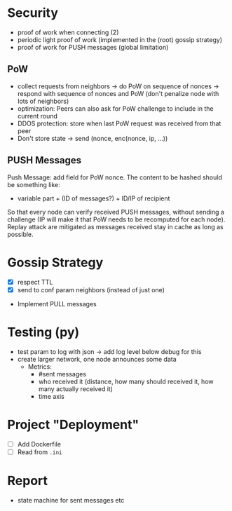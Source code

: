 # Security
- proof of work when connecting (2)
- periodic light proof of work (implemented in the (root) gossip strategy)
- proof of work for PUSH messages (global limitation)

## PoW
- collect requests from neighbors -> do PoW on sequence of nonces -> respond
with sequence of nonces and PoW (don't penalize node with lots of neighbors)
- optimization: Peers can also ask for PoW challenge to include in the current
round
- DDOS protection: store when last PoW request was received from that peer
- Don't store state -> send (nonce, enc(nonce, ip, ...)) 


## PUSH Messages

Push Message: add field for PoW nonce. The content to be hashed should be something like:

- variable part + (ID of messages?) + ID/IP of recipient

So that every node can verify received PUSH messages, without sending a challenge (IP will make it that PoW needs to be recomputed for each node). Replay attack are mitigated as messages received stay in cache as long as possible.



# Gossip Strategy
- [x] respect TTL
- [x] send to conf param neighbors (instead of just one)
- Implement PULL messages 

# Testing (py)
- test param to log with json -> add log level below debug for this
- create larger network, one node announces some data
  - Metrics:
    - #sent messages
    - who received it (distance, how many should received it, how many actually received it)
    - time axis

# Project "Deployment"

- [ ] Add Dockerfile
- [ ] Read from `.ini`

# Report
- state machine for sent messages etc
